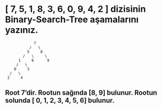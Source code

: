 # [ 7, 5, 1, 8, 3, 6, 0, 9, 4, 2 ] dizisinin Binary-Search-Tree aşamalarını yazınız.


```
             7
           /   \
          5     8 
        /   \     \
      1     6      9
     /   \
    0     3
  /   \         
 2     4
 ```
 
 ## Root 7’dir. Rootun sağında [8, 9] bulunur. Rootun solunda [ 0, 1, 2, 3, 4, 5, 6] bulunur. 
